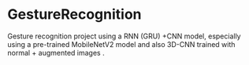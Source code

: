 # GestureRecognition
Gesture recognition project using a RNN (GRU) +CNN model, especially using a pre-trained MobileNetV2 model and also 3D-CNN trained with normal + augmented images .
